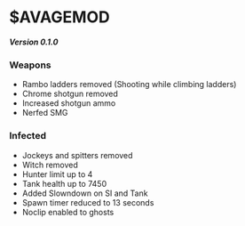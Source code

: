 # $AVAGEMOD

***Version 0.1.0***

### Weapons
- Rambo ladders removed (Shooting while climbing ladders)
- Chrome shotgun removed
- Increased shotgun ammo
- Nerfed SMG

### Infected
- Jockeys and spitters removed
- Witch removed
- Hunter limit up to 4
- Tank health up to 7450
- Added Slowndown on SI and Tank
- Spawn timer reduced to 13 seconds
- Noclip enabled to ghosts
